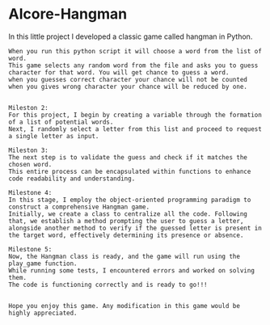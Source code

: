 # AIcore-Hangman

In this little project I developed a classic game called hangman in Python.

    When you run this python script it will choose a word from the list of word. 
    This game selects any random word from the file and asks you to guess character for that word. You will get chance to guess a word. 
    when you guesses correct character your chance will not be counted when you gives wrong character your chance will be reduced by one.


    Mileston 2:
    For this project, I begin by creating a variable through the formation of a list of potential words. 
    Next, I randomly select a letter from this list and proceed to request a single letter as input. 

    Mileston 3:
    The next step is to validate the guess and check if it matches the chosen word. 
    This entire process can be encapsulated within functions to enhance code readability and understanding.

    Milestone 4:
    In this stage, I employ the object-oriented programming paradigm to construct a comprehensive Hangman game. 
    Initially, we create a class to centralize all the code. Following that, we establish a method prompting the user to guess a letter, alongside another method to verify if the guessed letter is present in the target word, effectively determining its presence or absence.

    Milestone 5:
    Now, the Hangman class is ready, and the game will run using the play_game function. 
    While running some tests, I encountered errors and worked on solving them.
    The code is functioning correctly and is ready to go!!!


    Hope you enjoy this game. Any modification in this game would be highly appreciated.
    
  

